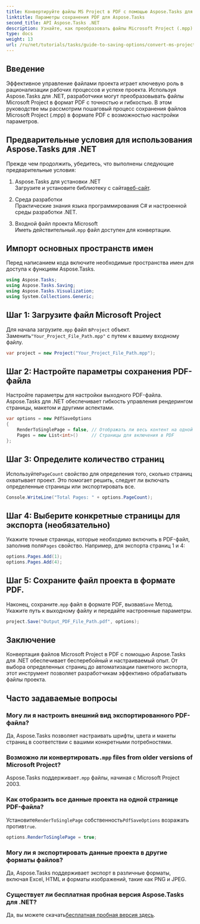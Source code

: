 ```yaml
---
title: Конвертируйте файлы MS Project в PDF с помощью Aspose.Tasks для .NET
linktitle: Параметры сохранения PDF для Aspose.Tasks
second_title: API Aspose.Tasks .NET
description: Узнайте, как преобразовать файлы Microsoft Project (.mpp) в PDF с помощью Aspose.Tasks для .NET. Следуйте этому пошаговому руководству, чтобы настроить вывод PDF, выбрать определенные страницы и автоматизировать пакетные преобразования.
type: docs
weight: 13
url: /ru/net/tutorials/tasks/guide-to-saving-options/convert-ms-project-files-to-pdf/
---
```

## Введение

Эффективное управление файлами проекта играет ключевую роль в рационализации рабочих процессов и успехе проекта. Используя Aspose.Tasks для .NET, разработчики могут преобразовывать файлы Microsoft Project в формат PDF с точностью и гибкостью. В этом руководстве мы рассмотрим пошаговый процесс сохранения файлов Microsoft Project (.mpp) в формате PDF с возможностью настройки параметров.

## Предварительные условия для использования Aspose.Tasks для .NET

Прежде чем продолжить, убедитесь, что выполнены следующие предварительные условия:

1. Aspose.Tasks для установки .NET  
    Загрузите и установите библиотеку с сайта[веб-сайт](https://releases.aspose.com/tasks/net/).

2. Среда разработки  
   Практические знания языка программирования C# и настроенной среды разработки .NET.

3. Входной файл проекта Microsoft  
    Иметь действительный`.mpp` файл доступен для конвертации.

## Импорт основных пространств имен

Перед написанием кода включите необходимые пространства имен для доступа к функциям Aspose.Tasks. 

```csharp
using Aspose.Tasks;
using Aspose.Tasks.Saving;
using Aspose.Tasks.Visualization;
using System.Collections.Generic;
```

## Шаг 1: Загрузите файл Microsoft Project

 Для начала загрузите`.mpp` файл в`Project` объект. Заменить`"Your_Project_File_Path.mpp"` с путем к вашему входному файлу.

```csharp
var project = new Project("Your_Project_File_Path.mpp");
```

## Шаг 2: Настройте параметры сохранения PDF-файла

Настройте параметры для настройки выходного PDF-файла. Aspose.Tasks для .NET обеспечивает гибкость управления рендерингом страницы, макетом и другими аспектами.

```csharp
var options = new PdfSaveOptions
{
    RenderToSinglePage = false, // Отображать ли весь контент на одной странице
    Pages = new List<int>()     // Страницы для включения в PDF
};
```

## Шаг 3: Определите количество страниц

 Используйте`PageCount` свойство для определения того, сколько страниц охватывает проект. Это помогает решить, следует ли включать определенные страницы или экспортировать все.

```csharp
Console.WriteLine("Total Pages: " + options.PageCount);
```

## Шаг 4: Выберите конкретные страницы для экспорта (необязательно)

Укажите точные страницы, которые необходимо включить в PDF-файл, заполнив поля`Pages` свойство. Например, для экспорта страниц 1 и 4:

```csharp
options.Pages.Add(1);
options.Pages.Add(4);
```

## Шаг 5: Сохраните файл проекта в формате PDF.

 Наконец, сохраните`.mpp` файл в формате PDF, вызвав`Save` Метод. Укажите путь к выходному файлу и передайте настроенные параметры.

```csharp
project.Save("Output_PDF_File_Path.pdf", options);
```

## Заключение

Конвертация файлов Microsoft Project в PDF с помощью Aspose.Tasks для .NET обеспечивает бесперебойный и настраиваемый опыт. От выбора определенных страниц до автоматизации пакетного экспорта, этот инструмент позволяет разработчикам эффективно обрабатывать файлы проекта.

## Часто задаваемые вопросы

### Могу ли я настроить внешний вид экспортированного PDF-файла?
Да, Aspose.Tasks позволяет настраивать шрифты, цвета и макеты страниц в соответствии с вашими конкретными потребностями.

###  Возможно ли конвертировать`.mpp` files from older versions of Microsoft Project?
 Aspose.Tasks поддерживает`.mpp` файлы, начиная с Microsoft Project 2003.

### Как отобразить все данные проекта на одной странице PDF-файла?
 Установите`RenderToSinglePage` собственность`PdfSaveOptions` возражать против`true`.

```csharp
options.RenderToSinglePage = true;
```

### Могу ли я экспортировать данные проекта в другие форматы файлов?
Да, Aspose.Tasks поддерживает экспорт в различные форматы, включая Excel, HTML и форматы изображений, такие как PNG и JPEG.

### Существует ли бесплатная пробная версия Aspose.Tasks для .NET?
 Да, вы можете скачать[бесплатная пробная версия здесь](https://releases.aspose.com/).